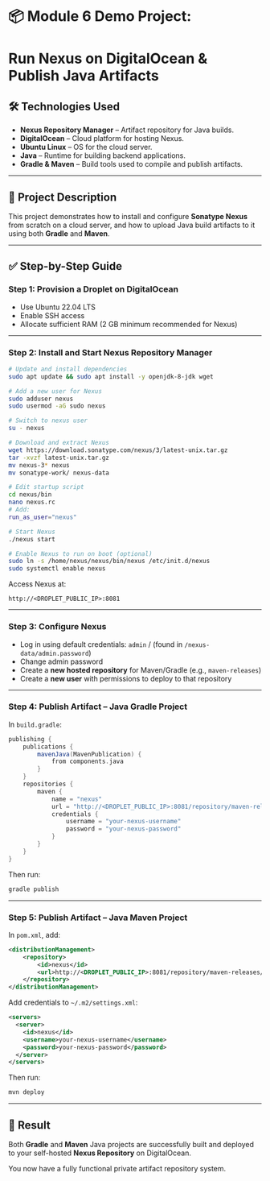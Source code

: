# 📦 Module 6 Demo Project:
# Run Nexus on DigitalOcean & Publish Java Artifacts

## 🛠️ Technologies Used
- **Nexus Repository Manager** – Artifact repository for Java builds.
- **DigitalOcean** – Cloud platform for hosting Nexus.
- **Ubuntu Linux** – OS for the cloud server.
- **Java** – Runtime for building backend applications.
- **Gradle & Maven** – Build tools used to compile and publish artifacts.

---

## 📄 Project Description

This project demonstrates how to install and configure **Sonatype Nexus** from scratch on a cloud server, and how to upload Java build artifacts to it using both **Gradle** and **Maven**.

---

## ✅ Step-by-Step Guide

### Step 1: Provision a Droplet on DigitalOcean
- Use Ubuntu 22.04 LTS
- Enable SSH access
- Allocate sufficient RAM (2 GB minimum recommended for Nexus)

---

### Step 2: Install and Start Nexus Repository Manager
```bash
# Update and install dependencies
sudo apt update && sudo apt install -y openjdk-8-jdk wget

# Add a new user for Nexus
sudo adduser nexus
sudo usermod -aG sudo nexus

# Switch to nexus user
su - nexus

# Download and extract Nexus
wget https://download.sonatype.com/nexus/3/latest-unix.tar.gz
tar -xvzf latest-unix.tar.gz
mv nexus-3* nexus
mv sonatype-work/ nexus-data

# Edit startup script
cd nexus/bin
nano nexus.rc
# Add:
run_as_user="nexus"

# Start Nexus
./nexus start

# Enable Nexus to run on boot (optional)
sudo ln -s /home/nexus/nexus/bin/nexus /etc/init.d/nexus
sudo systemctl enable nexus
```

Access Nexus at:
```
http://<DROPLET_PUBLIC_IP>:8081
```

---

### Step 3: Configure Nexus
- Log in using default credentials: `admin` / (found in `/nexus-data/admin.password`)
- Change admin password
- Create a **new hosted repository** for Maven/Gradle (e.g., `maven-releases`)
- Create a **new user** with permissions to deploy to that repository

---

### Step 4: Publish Artifact – Java Gradle Project

In `build.gradle`:
```groovy
publishing {
    publications {
        mavenJava(MavenPublication) {
            from components.java
        }
    }
    repositories {
        maven {
            name = "nexus"
            url = "http://<DROPLET_PUBLIC_IP>:8081/repository/maven-releases/"
            credentials {
                username = "your-nexus-username"
                password = "your-nexus-password"
            }
        }
    }
}
```

Then run:
```bash
gradle publish
```

---

### Step 5: Publish Artifact – Java Maven Project

In `pom.xml`, add:
```xml
<distributionManagement>
    <repository>
        <id>nexus</id>
        <url>http://<DROPLET_PUBLIC_IP>:8081/repository/maven-releases/</url>
    </repository>
</distributionManagement>
```

Add credentials to `~/.m2/settings.xml`:
```xml
<servers>
  <server>
    <id>nexus</id>
    <username>your-nexus-username</username>
    <password>your-nexus-password</password>
  </server>
</servers>
```

Then run:
```bash
mvn deploy
```

---

## 🎯 Result

Both **Gradle** and **Maven** Java projects are successfully built and deployed to your self-hosted **Nexus Repository** on DigitalOcean.

You now have a fully functional private artifact repository system.
